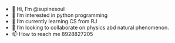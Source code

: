 - 👋 Hi, I’m @supinesoul
- 👀 I’m interested in python programming
- 🌱 I’m currently learning CS from RJ
- 💞️ I’m looking to collaborate on physics abd natural phenomenon.
- 📫 How to reach me 8928827205

<!---
supinesoul/supinesoul is a ✨ special ✨ repository because its `README.md` (this file) appears on your GitHub profile.
You can click the Preview link to take a look at your changes.
--->
